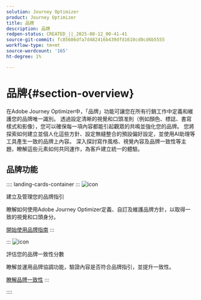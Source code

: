 ```yaml
---
solution: Journey Optimizer
product: Journey Optimizer
title: 品牌
description: 品牌
redpen-status: CREATED_||_2025-08-12_00-41-41
source-git-commit: fc85686dfa7d482416b439dfd1610cd0cd6b5555
workflow-type: tm+mt
source-wordcount: '165'
ht-degree: 1%

---
```



# 品牌{#section-overview}

在Adobe Journey Optimizer中，「品牌」功能可讓您在所有行銷工作中定義和維護您的品牌唯一識別。 透過設定清晰的視覺和口頭准則（例如顏色、標誌、書寫樣式和影像），您可以確保每一項內容都能引起觀眾的共鳴並強化您的品牌。 您將探索如何建立並個人化這些方針、設定無縫整合的預設偏好設定，並使用AI助理等工具產生一致的品牌上內容。 深入探討寫作風格、視覺內容及品牌一致性等主題，瞭解這些元素如何共同運作，為客戶建立統一的體驗。

## 品牌功能

:::: landing-cards-container
:::
![icon](https://cdn.experienceleague.adobe.com/icons/circle-play.svg)

建立及管理您的品牌指引

瞭解如何使用Adobe Journey Optimizer定義、自訂及維護品牌方針，以取得一致的視覺和口頭身分。

[開始使用品牌指南](../using/content-management/brands.md)
:::

:::
![icon](https://cdn.experienceleague.adobe.com/icons/list-check.svg)

評估您的品牌一致性分數

瞭解並運用品牌協調功能，驗證內容是否符合品牌指引，並提升一致性。

[瞭解品牌一致性](../using/content-management/brands-score.md)
:::

::::
